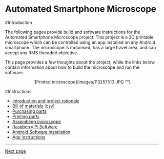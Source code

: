 # Automated Smartphone Microscope

#Introduction

The following pages provide build and software instructions for the Automated Smartphone Microscope project. This project is a 3D printable microscope which can be controlled using an app installed on any Android smartphone. The microscope is motorised, has a large travel area, and can accept any RMS threaded objective. 

This page provides a few thoughts about the project, while the links below contain information about how to build the microscope and run the software. 

<center>![Printed microscope](images/P3257513.JPG "")</center>

#Instructions


* [Introduction and project rationale](introduction.md "")
* [Bill of materials](index_BOM.md) [(csv)](index_BOM.csv)
* [Purchasing parts](purchasing.md "")
* [Printing parts](printing.md "")
* [Assembling microscope](assembly.md "")
* [Raspberry Pi Software](raspberrypi.md "")
* [Android Software installation](androidinstallation.md "")
* [App instructions](appinstructions.md "")

---

[Next page](index_BOM.md)